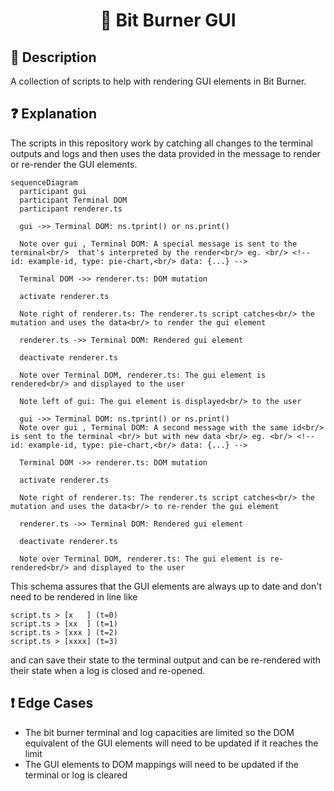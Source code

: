 <h1 align="center">
  🌇 Bit Burner GUI
</h1>

## 📝 Description
A collection of scripts to help with rendering GUI elements in Bit Burner.

## ❓ Explanation
The scripts in this repository work by catching all changes to the terminal outputs and logs and then uses the data provided in the message to render or re-render the GUI elements.

```mermaid
sequenceDiagram
  participant gui
  participant Terminal DOM
  participant renderer.ts
  
  gui ->> Terminal DOM: ns.tprint() or ns.print()
  
  Note over gui , Terminal DOM: A special message is sent to the terminal<br/>  that's interpreted by the render<br/> eg. <br/> <!-- id: example-id, type: pie-chart,<br/> data: {...} -->

  Terminal DOM ->> renderer.ts: DOM mutation

  activate renderer.ts

  Note right of renderer.ts: The renderer.ts script catches<br/> the mutation and uses the data<br/> to render the gui element

  renderer.ts ->> Terminal DOM: Rendered gui element

  deactivate renderer.ts

  Note over Terminal DOM, renderer.ts: The gui element is rendered<br/> and displayed to the user

  Note left of gui: The gui element is displayed<br/> to the user

  gui ->> Terminal DOM: ns.tprint() or ns.print()
  Note over gui , Terminal DOM: A second message with the same id<br/> is sent to the terminal <br/> but with new data <br/> eg. <br/> <!-- id: example-id, type: pie-chart,<br/> data: {...} -->

  Terminal DOM ->> renderer.ts: DOM mutation

  activate renderer.ts

  Note right of renderer.ts: The renderer.ts script catches<br/> the mutation and uses the data<br/> to re-render the gui element

  renderer.ts ->> Terminal DOM: Rendered gui element

  deactivate renderer.ts

  Note over Terminal DOM, renderer.ts: The gui element is re-rendered<br/> and displayed to the user
```

This schema assures that the GUI elements are always up to date and don't need to be rendered in line like 
```
script.ts > [x   ] (t=0)
script.ts > [xx  ] (t=1)
script.ts > [xxx ] (t=2)
script.ts > [xxxx] (t=3)
```
and can save their state to the terminal output and can be re-rendered with their state when a log is closed and re-opened.

## ❗️ Edge Cases
- The bit burner terminal and log capacities are limited so the DOM equivalent of the GUI elements will need to be updated if it reaches the limit
- The GUI elements to DOM mappings will need to be updated if the terminal or log is cleared
